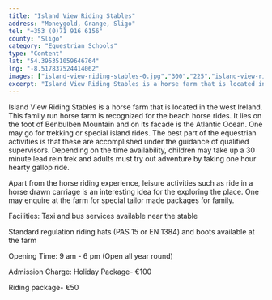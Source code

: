 ```yaml
---
title: "Island View Riding Stables"
address: "Moneygold, Grange, Sligo"
tel: "+353 (0)71 916 6156"
county: "Sligo"
category: "Equestrian Schools"
type: "Content"
lat: "54.395351059646764"
lng: "-8.517837524414062"
images: ["island-view-riding-stables-0.jpg","300","225","island-view-riding-stables-1.jpg","360","248","island-view-riding-stables-2.jpg","300","224","island-view-riding-stables-3.jpg","300","200","island-view-riding-stables-4.jpg","337","450"]
excerpt: "Island View Riding Stables is a horse farm that is located in the west Ireland. This family run horse farm is recognized for the beach horse rides. It..."
---
```

<p>Island View Riding Stables is a horse farm that is located in the west Ireland. This family run horse farm is recognized for the beach horse rides. It lies on the foot of Benbulben Mountain and on its facade is the Atlantic Ocean. One may go for trekking or special island rides. The best part of the equestrian activities is that these are accomplished under the guidance of qualified supervisors. Depending on the time availability, children may take up a 30 minute lead rein trek and adults must try out adventure by taking one hour hearty gallop ride. </p>  
    <p>Apart from the horse riding experience, leisure activities such as ride in a horse drawn carriage is an interesting idea for the exploring the place. One may enquire at the farm for special tailor made packages for family.</p>  
    <p>Facilities:    Taxi and bus services available near the stable</p> 
    <p> Standard regulation riding hats (PAS 15 or EN 1384) and boots   available at the farm</p> 
    <p>Opening Time: 9 am - 6 pm (Open all year round)</p> 
    <p>Admission Charge: Holiday Package- &euro;100 </p> 
    <p> Riding package- &euro;50</p>